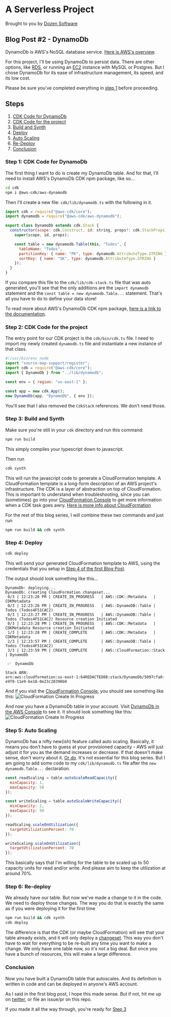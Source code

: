 # A Serverless Project

Brought to you by [Dozen Software](https://dozensoft.com/)

## Blog Post #2 - DynamoDb

DynamoDb is AWS's NoSQL database service. [Here is AWS's overview](https://aws.amazon.com/dynamodb/).

For this project, I'll be using DynamoDb to persist data. There are other options, like [RDS](https://aws.amazon.com/rds/), or running an [EC2](https://aws.amazon.com/ec2/) instance with MySQL or Postgres. But I chose DynamoDb for its ease of infrastructure management, its speed, and its low cost.

Please be sure you've completed everything in [step 1](../01) before proceeding.

## Steps

1. [CDK Code for DynamoDb](#cdk-code-dynamodb)
1. [CDK Code for the project](#cdk-code-project)
1. [Build and Synth](#build-and-synth)
1. [Deploy](#deploy)
1. [Auto Scaling](#auto-scaling)
1. [Re-Deploy](#re-deploy)
1. [Conclusion](#conclusion)

### Step 1: CDK Code for DynamoDb <a name="cdk-code-dynamodb"></a>

The first thing I want to do is create my DynamoDb table. And for that, I'll need to install AWS's DynamoDb CDK npm package, like so...

```sh
cd cdk
npm i @aws-cdk/aws-dynamodb
```

Then I'll create a new file: `cdk/lib/dynamodb.ts` with the following in it.

```js
import cdk = require("@aws-cdk/core");
import dynamodb = require("@aws-cdk/aws-dynamodb");

export class DynamoDb extends cdk.Stack {
  constructor(scope: cdk.Construct, id: string, props?: cdk.StackProps) {
    super(scope, id, props);

    const table = new dynamodb.Table(this, "Todos", {
      tableName: "Todos",
      partitionKey: { name: "PK", type: dynamodb.AttributeType.STRING },
      sortKey: { name: "SK", type: dynamodb.AttributeType.STRING }
    });
  }
}
```

If you compare this file to the `cdk/lib/cdk-stack.ts` file that was auto generated, you'll see that the only additions are the `import dynamodb` statement and the `const table = new dynamodb.Table...` statement. That's all you have to do to define your data store!

To read more about AWS's DynamoDb CDK npm package, [here is a link to the documentation](https://docs.aws.amazon.com/cdk/api/latest/docs/aws-dynamodb-readme.html).

### Step 2: CDK Code for the project <a name="cdk-code-project"></a>

The entry point for our CDK project is the `cdk/bin/cdk.ts` file. I need to import my newly created `dynamodb.ts` file and instantiate a new instance of that class.

```js
#!/usr/bin/env node
import "source-map-support/register";
import cdk = require("@aws-cdk/core");
import { DynamoDb } from "../lib/dynamodb";

const env = { region: "us-east-1" };

const app = new cdk.App();
new DynamoDb(app, "DynamoDb", { env });
```

You'll see that I also removed the `CdkStack` references. We don't need those.

### Step 3: Build and Synth <a name="build-and-synth"></a>

Make sure you're still in your `cdk` directory and run this command:

```sh
npm run build
```

This simply compiles your typescript down to javascript.

Then run

```sh
cdk synth
```

This will run the javascript code to generate a CloudFormation template.
A CloudFormation template is a long-form description of an AWS project's infrastructure. The CDK is a layer of abstraction on top of CloudFormation. This is important to understand when troubleshooting, since you can (sometimes) go into your [CloudFormation Console](https://console.aws.amazon.com/cloudformation/home) to get more information when a CDK task goes awry. [Here is more info about CloudFormation](https://aws.amazon.com/cloudformation/)

For the rest of this blog series, I will combine these two commands and just run

```sh
npm run build && cdk synth
```

### Step 4: Deploy <a name="deploy"></a>

```sh
cdk deploy
```

This will send your generated CloudFormation template to AWS, using the credentials that you setup in [Step 4 of the first Blog Post](../01#setup-cli).

The output should look something like this...

```
DynamoDb: deploying...
DynamoDb: creating CloudFormation changeset...
 0/3 | 12:23:26 PM | CREATE_IN_PROGRESS   | AWS::CDK::Metadata   | CDKMetadata
 0/3 | 12:23:26 PM | CREATE_IN_PROGRESS   | AWS::DynamoDB::Table | Todos (Todos4F51CAC2)
 0/3 | 12:23:27 PM | CREATE_IN_PROGRESS   | AWS::DynamoDB::Table | Todos (Todos4F51CAC2) Resource creation Initiated
 0/3 | 12:23:28 PM | CREATE_IN_PROGRESS   | AWS::CDK::Metadata   | CDKMetadata Resource creation Initiated
 1/3 | 12:23:28 PM | CREATE_COMPLETE      | AWS::CDK::Metadata   | CDKMetadata
 2/3 | 12:23:57 PM | CREATE_COMPLETE      | AWS::DynamoDB::Table | Todos (Todos4F51CAC2)
 3/3 | 12:23:59 PM | CREATE_COMPLETE      | AWS::CloudFormation::Stack | DynamoDb

 ✅  DynamoDb

Stack ARN:
arn:aws:cloudformation:us-east-1:64REDACTED88:stack/DynamoDb/5097cfa0-e9f0-11e9-be18-0e23c20390b0
```

And if you visit the [CloudFormation Console](https://console.aws.amazon.com/cloudformation/home), you should see something like this:
![CloudFormation Create In Progress](../images/13_CloudFormation_Create_In_Progress.png)

And now you have a DynamoDb table in your account. Visit [DynamoDb in the AWS Console](https://console.aws.amazon.com/dynamodb/home?region=us-east-1#tables:) to see it. It should look something like this:
![CloudFormation Create In Progress](../images/14_Dynamo_New_Table.png)

### Step 5: Auto Scaling <a name="auto-scaling"></a>

DynamoDb has a nifty new(ish) feature called auto scaling. Basically, it means you don't have to guess at your provisioned capacity - AWS will just adjust it for you as the demand increases or decrease. If that doesn't make sense, don't worry about it. [Or do](https://docs.aws.amazon.com/amazondynamodb/latest/developerguide/AutoScaling.html). It's not essential for this blog series. But I am going to add some code to my `cdk/lib/dynamodb.ts` file after the `new dynamodb.Table...` declaration.

```js
const readScaling = table.autoScaleReadCapacity({
  minCapacity: 1,
  maxCapacity: 50
});

const writeScaling = table.autoScaleWriteCapacity({
  minCapacity: 1,
  maxCapacity: 50
});

readScaling.scaleOnUtilization({
  targetUtilizationPercent: 70
});

writeScaling.scaleOnUtilization({
  targetUtilizationPercent: 70
});
```

This basically says that I'm willing for the table to be scaled up to 50 capacity units for read and/or write. And please aim to keep the utilization at around 70%.

### Step 6: Re-deploy <a name="re-deploy"></a>

We already have our table. But now we've made a change to it in the code. We need to deploy those changes.
The way you do that is exactly the same as if you were deploying it for the first time

```sh
npm run build && cdk synth
cdk deploy
```

The difference is that the CDK (or maybe CloudFormation) will see that your table already exists, and it will only deploy a [changeset](https://docs.aws.amazon.com/AWSCloudFormation/latest/UserGuide/using-cfn-updating-stacks-changesets.html). This way you don't have to wait for everything to be re-built any time you want to make a change. We only have one table now, so it's not a big deal. But once you have a bunch of resources, this will make a large difference.

### Conclusion <a name="conclusion"></a>

Now you have built a DynamoDb table that autoscales. And its definition is written in code and can be deployed in anyone's AWS account.

As I said in the first blog post, I hope this made sense. But if not, hit me up on [twitter](https://twitter.com/murribu), or file an issue/pr on this repo.

If you made it all the way through, you're ready for [Step 3](../03)
